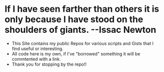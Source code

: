 If I have seen farther than others it is only because I have stood on the shoulders of giants. --Issac Newton
=====

*  This Site contains my public Repos for various scripts and Gists that I find useful or interesting.
*  All code here is my own, if I've "borrowed" something it will be commtented with a link.
*  Thank you for stopping by the repo!!